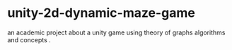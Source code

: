 # unity-2d-dynamic-maze-game
an academic project about a unity game using theory of graphs algorithms and concepts .
